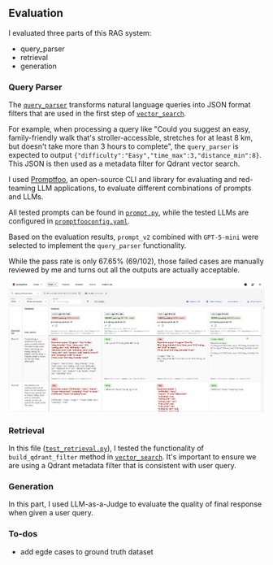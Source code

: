 ## Evaluation

I evaluated three parts of this RAG system:
- query_parser
- retrieval
- generation

### Query Parser

The [`query_parser`](../src/processing/query_parser.py) transforms natural language queries into JSON format filters that are used in the first step of [`vector_search`](../src/rag/vector_search.py).

For example, when processing a query like "Could you suggest an easy, family-friendly walk that's stroller-accessible, stretches for at least 8 km, but doesn't take more than 3 hours to complete", the `query_parser` is expected to output `{"difficulty":"Easy","time_max":3,"distance_min":8}`. This JSON is then used as a metadata filter for Qdrant vector search.

I used [Promptfoo](https://www.promptfoo.dev/), an open-source CLI and library for evaluating and red-teaming LLM applications, to evaluate different combinations of prompts and LLMs.

All tested prompts can be found in [`prompt.py`](query_parser/prompts.py), while the tested LLMs are configured in [`promptfooconfig.yaml`](query_parser/promptfooconfig.yaml).

Based on the evaluation results, `prompt_v2` combined with `GPT-5-mini` were selected to implement the `query_parser` functionality.

While the pass rate is only 67.65% (69/102), those failed cases are manually reviewed by me and turns out all the outputs are actually acceptable.

![promptfoo eval result](../images/evaluation_result_query_parser.jpg)

### Retrieval

In this file ([`test_retrieval.py`](retrieval/test_retrieval.py)), I tested the functionality of `build_qdrant_filter` method in [`vector_search`](../src/rag/vector_search.py). It's important to ensure we are using a Qdrant metadata filter that is consistent with user query.

### Generation

In this part, I used LLM-as-a-Judge to evaluate the quality of final response when given a user query. 



### To-dos
- add egde cases to ground truth dataset
